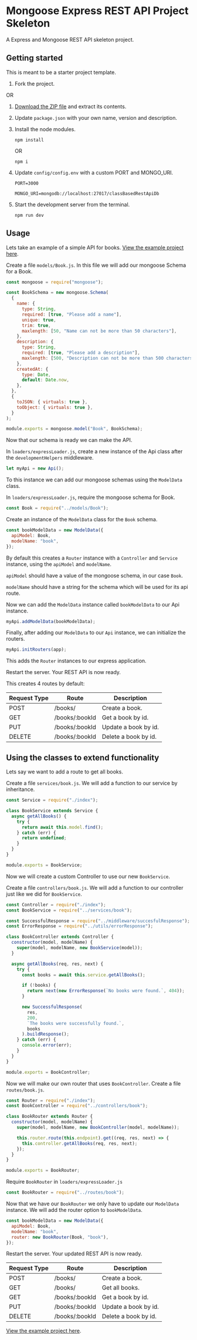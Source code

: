 # Mongoose Express REST API Project Skeleton

A Express and Mongoose REST API skeleton project.

## Getting started

This is meant to be a starter project template.

1. Fork the project.

OR

1. [Download the ZIP file](https://github.com/DEEJ4Y/class-based-rest-api/archive/refs/heads/master.zip) and extract its contents.
2. Update `package.json` with your own name, version and description.
3. Install the node modules.

   ```shell
   npm install
   ```

   OR

   ```shell
   npm i
   ```

4. Update `config/config.env` with a custom PORT and MONGO_URI.

   ```env
   PORT=3000

   MONGO_URI=mongodb://localhost:27017/classBasedRestApiDb
   ```

5. Start the development server from the terminal.

   ```shell
   npm run dev
   ```

## Usage

Lets take an example of a simple API for books. [View the example project here](https://github.com/DEEJ4Y/class-based-rest-api-example).

Create a file `models/Book.js`. In this file we will add our mongoose Schema for a Book.

```js
const mongoose = require("mongoose");

const BookSchema = new mongoose.Schema(
  {
    name: {
      type: String,
      required: [true, "Please add a name"],
      unique: true,
      trim: true,
      maxlength: [50, "Name can not be more than 50 characters"],
    },
    description: {
      type: String,
      required: [true, "Please add a description"],
      maxlength: [500, "Description can not be more than 500 characters"],
    },
    createdAt: {
      type: Date,
      default: Date.now,
    },
  },
  {
    toJSON: { virtuals: true },
    toObject: { virtuals: true },
  }
);

module.exports = mongoose.model("Book", BookSchema);
```

Now that our schema is ready we can make the API.

In `loaders/expressLoader.js`, create a new instance of the Api class after the `developmentHelpers` middleware.

```js
let myApi = new Api();
```

To this instance we can add our mongoose schemas using the `ModelData` class.

In `loaders/expressLoader.js`, require the mongoose schema for Book.

```js
const Book = require("../models/Book");
```

Create an instance of the `ModelData` class for the `Book` schema.

```js
const bookModelData = new ModelData({
  apiModel: Book,
  modelName: "book",
});
```

By default this creates a `Router` instance with a `Controller` and `Service` instance, using the `apiModel` and `modelName`.

`apiModel` should have a value of the mongoose schema, in our case `Book`.

`modelName` should have a string for the schema which will be used for its api route.

Now we can add the `ModelData` instance called `bookModelData` to our Api instance.

```js
myApi.addModelData(bookModelData);
```

Finally, after adding our `ModelData` to our `Api` instance, we can initialize the routers.

```js
myApi.initRouters(app);
```

This adds the `Router` instances to our express application.

Restart the server. Your REST API is now ready.

This creates 4 routes by default:

| Request Type | Route          | Description          |
| ------------ | -------------- | -------------------- |
| POST         | /books/        | Create a book.       |
| GET          | /books/:bookId | Get a book by id.    |
| PUT          | /books/:bookId | Update a book by id. |
| DELETE       | /books/:bookId | Delete a book by id. |

## Using the classes to extend functionality

Lets say we want to add a route to get all books.

Create a file `services/book.js`. We will add a function to our service by inheritance.

```js
const Service = require("./index");

class BookService extends Service {
  async getAllBooks() {
    try {
      return await this.model.find();
    } catch (err) {
      return undefined;
    }
  }
}

module.exports = BookService;
```

Now we will create a custom Controller to use our new `BookService`.

Create a file `controllers/book.js`. We will add a function to our controller just like we did for `BookService`.

```js
const Controller = require("./index");
const BookService = require("../services/book");

const SuccessfulResponse = require("../middleware/succesfulResponse");
const ErrorResponse = require("../utils/errorResponse");

class BookController extends Controller {
  constructor(model, modelName) {
    super(model, modelName, new BookService(model));
  }

  async getAllBooks(req, res, next) {
    try {
      const books = await this.service.getAllBooks();

      if (!books) {
        return next(new ErrorResponse(`No books were found.`, 404));
      }

      new SuccessfulResponse(
        res,
        200,
        `The books were successfully found.`,
        books
      ).buildResponse();
    } catch (err) {
      console.error(err);
    }
  }
}

module.exports = BookController;
```

Now we will make our own router that uses `BookController`. Create a file `routes/book.js`.

```js
const Router = require("./index");
const BookController = require("../controllers/book");

class BookRouter extends Router {
  constructor(model, modelName) {
    super(model, modelName, new BookController(model, modelName));

    this.router.route(this.endpoint).get((req, res, next) => {
      this.controller.getAllBooks(req, res, next);
    });
  }
}

module.exports = BookRouter;
```

Require `BookRouter` in `loaders/expressLoader.js`

```js
const BookRouter = require("../routes/book");
```

Now that we have our `BookRouter` we only have to update our `ModelData` instance. We will add the router option to `bookModelData`.

```js
const bookModelData = new ModelData({
  apiModel: Book,
  modelName: "book",
  router: new BookRouter(Book, "book"),
});
```

Restart the server. Your updated REST API is now ready.

| Request Type | Route          | Description          |
| ------------ | -------------- | -------------------- |
| POST         | /books/        | Create a book.       |
| GET          | /books/        | Get all books.       |
| GET          | /books/:bookId | Get a book by id.    |
| PUT          | /books/:bookId | Update a book by id. |
| DELETE       | /books/:bookId | Delete a book by id. |

[View the example project here](https://github.com/DEEJ4Y/class-based-rest-api-example).
